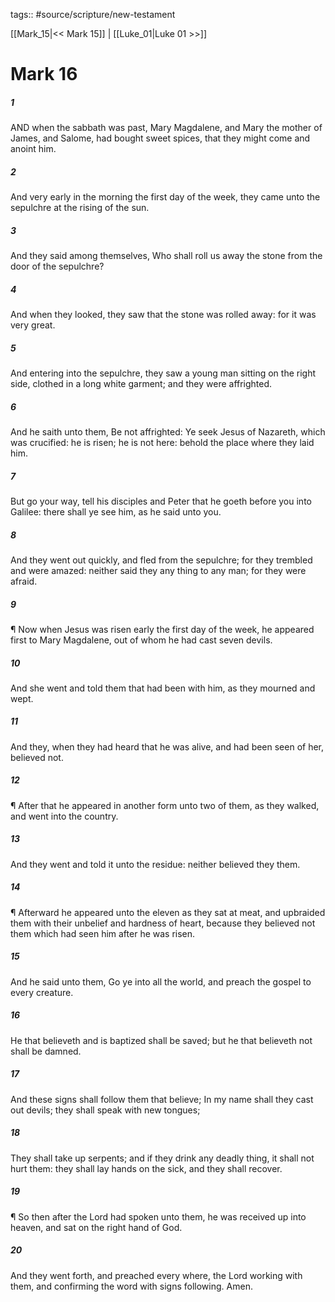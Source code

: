 tags:: #source/scripture/new-testament

[[Mark_15|<< Mark 15]] | [[Luke_01|Luke 01 >>]]

# Mark 16

##### 1

AND when the sabbath was past, Mary Magdalene, and Mary the mother of James, and Salome, had bought sweet spices, that they might come and anoint him.

##### 2

And very early in the morning the first day of the week, they came unto the sepulchre at the rising of the sun.

##### 3

And they said among themselves, Who shall roll us away the stone from the door of the sepulchre?

##### 4

And when they looked, they saw that the stone was rolled away: for it was very great.

##### 5

And entering into the sepulchre, they saw a young man sitting on the right side, clothed in a long white garment; and they were affrighted.

##### 6

And he saith unto them, Be not affrighted: Ye seek Jesus of Nazareth, which was crucified: he is risen; he is not here: behold the place where they laid him.

##### 7

But go your way, tell his disciples and Peter that he goeth before you into Galilee: there shall ye see him, as he said unto you.

##### 8

And they went out quickly, and fled from the sepulchre; for they trembled and were amazed: neither said they any thing to any man; for they were afraid.

##### 9

¶ Now when Jesus was risen early the first day of the week, he appeared first to Mary Magdalene, out of whom he had cast seven devils.

##### 10

And she went and told them that had been with him, as they mourned and wept.

##### 11

And they, when they had heard that he was alive, and had been seen of her, believed not.

##### 12

¶ After that he appeared in another form unto two of them, as they walked, and went into the country.

##### 13

And they went and told it unto the residue: neither believed they them.

##### 14

¶ Afterward he appeared unto the eleven as they sat at meat, and upbraided them with their unbelief and hardness of heart, because they believed not them which had seen him after he was risen.

##### 15

And he said unto them, Go ye into all the world, and preach the gospel to every creature.

##### 16

He that believeth and is baptized shall be saved; but he that believeth not shall be damned.

##### 17

And these signs shall follow them that believe; In my name shall they cast out devils; they shall speak with new tongues;

##### 18

They shall take up serpents; and if they drink any deadly thing, it shall not hurt them: they shall lay hands on the sick, and they shall recover.

##### 19

¶ So then after the Lord had spoken unto them, he was received up into heaven, and sat on the right hand of God.

##### 20

And they went forth, and preached every where, the Lord working with them, and confirming the word with signs following. Amen.
